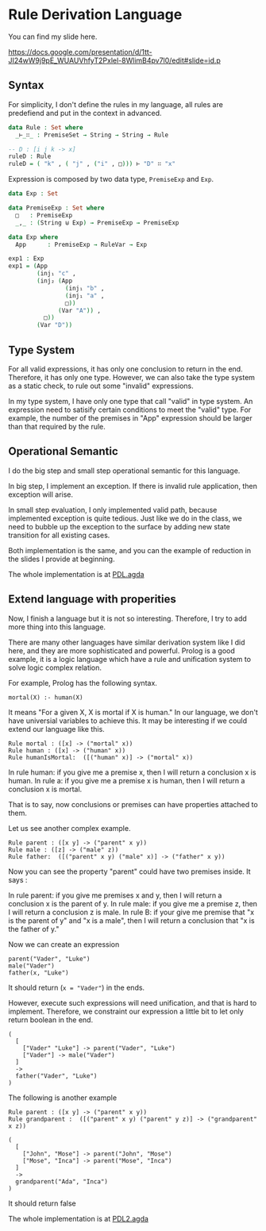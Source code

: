 # Rule Derivation Language

You can find my slide here.

https://docs.google.com/presentation/d/1tt-JI24wW9j9pE_WUAUVhfyT2Pxlel-8WlimB4pv7l0/edit#slide=id.p

## Syntax

For simplicity, I don't define the rules in my language, all rules are predefiend and put in the context in advanced.

```agda
data Rule : Set where
  _⊢_∷_ : PremiseSet → String → String → Rule

-- D : [i j k -> x]
ruleD : Rule
ruleD = ( "k" , ( "j" , ("i" , □))) ⊢ "D" ∷ "x"
```

Expression is composed by two data type, `PremiseExp` and `Exp`.

```agda
data Exp : Set

data PremiseExp : Set where
  □   : PremiseExp
  _,_ : (String ⊎ Exp) → PremiseExp → PremiseExp

data Exp where
  App      : PremiseExp → RuleVar → Exp

exp1 : Exp
exp1 = (App
        (inj₁ "c" ,
        (inj₂ (App
                (inj₁ "b" ,
                (inj₁ "a" ,
                □))
              (Var "A")) ,
          □))
        (Var "D"))
```

## Type System

For all valid expressions, it has only one conclusion to return in the end. Therefore, it has only one type. However, we can also take the type system as a static check, to rule out some "invalid" expressions.

In my type system, I have only one type that call "valid" in type system. An expression need to satisify certain conditions to meet the "valid" type. For example, the number of the premises in "App" expression should be larger than that required by the rule.

## Operational Semantic

I do the big step and small step operational semantic for this language.

In big step, I implement an exception. If there is invalid rule application, then exception will arise.

In small step evaluation, I only implemented valid path, because implemented exception is quite tedious. Just like we do in the class, we need to bubble up the exception to the surface by adding new state transition for all existing cases.

Both implementation is the same, and you can the example of reduction in the slides I provide at beginning.

The whole implementation is at [PDL.agda](./PDL.agda)

## Extend language with properities

Now, I finish a language but it is not so interesting. Therefore, I try to add more thing into this language.

There are many other languages have similar derivation system like I did here, and they are more sophisticated and powerful. Prolog is a good example, it is a logic language which have a rule and unification system to solve logic complex relation.

For example, Prolog has the following syntax.

```
mortal(X) :- human(X)
```

It means "For a given X, X is mortal if X is human." In our language, we don't have universial variables to achieve this. It may be interesting if we could extend our language like this.

```
Rule mortal : ([x] -> ("mortal" x))
Rule human : ([x] -> ("human" x))
Rule humanIsMortal:  ([("human" x)] -> ("mortal" x))
```

In rule human: if you give me a premise x, then I will return a conclusion x is human.
In rule a: if you give me a premise x is human, then I will return a conclusion x is mortal.

That is to say, now conclusions or premises can have properties attached to them.

Let us see another complex example.

```
Rule parent : ([x y] -> ("parent" x y))
Rule male : ([z] -> ("male" z))
Rule father:  ([("parent" x y) ("male" x)] -> ("father" x y))
```

Now you can see the property "parent" could have two premises inside. It says :

In rule parent: if you give me premises x and y, then I will return a conclusion x is the parent of y.
In rule male: if you give me a premise z, then I will return a conclusion z is male.
In rule B: if your give me premise that "x is the parent of y" and "x is a male", then I will return a conclusion that "x is the father of y."

Now we can create an expression

```
parent("Vader", "Luke")
male("Vader")
father(x, "Luke")
```

It should return (`x = "Vader"`) in the ends.

However, execute such expressions will need unification, and that is hard to implement.
Therefore, we constraint our expression a little bit to let only return boolean in the end.

```
(
  [
    ["Vader" "Luke"] -> parent("Vader", "Luke")
    ["Vader"] -> male("Vader")
  ]
  ->
  father("Vader", "Luke")
)
```

The following is another example

```
Rule parent : ([x y] -> ("parent" x y))
Rule grandparent :  ([("parent" x y) ("parent" y z)] -> ("grandparent" x z))

(
  [
    ["John", "Mose"] -> parent("John", "Mose")
    ["Mose", "Inca"] -> parent("Mose", "Inca")
  ]
  ->
  grandparent("Ada", "Inca")
)
```

It should return false

The whole implementation is at [PDL2.agda](./PDL2.agda)
